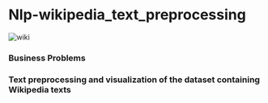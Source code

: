 # Nlp-wikipedia_text_preprocessing

![wiki](https://github.com/Merttcoskun/Nlp---wikipedia_text_preprocessing/assets/111244707/64d6aafe-8409-41d7-8d9f-234684309fd1)

<h3> Business Problems <h3>

Text preprocessing and visualization of the dataset containing Wikipedia texts

